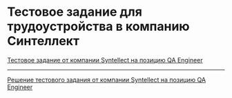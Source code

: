 # Тестовое задание для трудоустройства в компанию Синтеллект

[Тестовое задание от компании Syntellect на позицию QA Engineer](https://docs.google.com/document/d/1LqjvxMhSqSXFwmQ5sWQ_zIL3Qckr0xgYNlHRUmIozD8/edit?usp=sharing)


---


[Решение тестового задания от компании Syntellect на позицию QA Engineer](https://docs.google.com/spreadsheets/d/1cDLrgwVxaP-1G7hK9xKlpwN5TWaISD9rVilJIMAxmKo/edit?usp=sharing)
